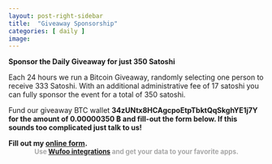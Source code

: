 ```yaml
---
layout: post-right-sidebar
title:  "Giveaway Sponsorship"
categories: [ daily ]
image:
---
```

**Sponsor the Daily Giveaway for just 350 Satoshi**

Each 24 hours we run a Bitcoin Giveaway, randomly selecting one person to receive 333 Satoshi. With an additional administrative fee of 17 satoshi you can fully sponsor the event for a total of 350 satoshi.
<p> </p>
Fund our giveaway BTC wallet <b>34zUNtx8HCAgcpoEtpTbktQqSkghYE1j7Y</a> for the amount of 0.00000350 ฿ and fill-out the form below. If this sounds too complicated just talk to us!
<p> </p>
<div id="wufoo-z1qnswux0ajizmw">
Fill out my <a href="https://allfaucets.wufoo.com/forms/z1qnswux0ajizmw">online form</a>.
</div>
<div id="wuf-adv" style="font-family:inherit;font-size: small;color:#a7a7a7;text-align:center;display:block;">Use <a href="http://www.wufoo.com/partners/">Wufoo integrations</a> and get your data to your favorite apps.</div>
<script type="text/javascript">var z1qnswux0ajizmw;(function(d, t) {
var s = d.createElement(t), options = {
'userName':'allfaucets',
'formHash':'z1qnswux0ajizmw',
'autoResize':true,
'height':'709',
'async':true,
'host':'wufoo.com',
'header':'show',
'ssl':true};
s.src = ('https:' == d.location.protocol ? 'https://' : 'http://') + 'secure.wufoo.com/scripts/embed/form.js';
s.onload = s.onreadystatechange = function() {
var rs = this.readyState; if (rs) if (rs != 'complete') if (rs != 'loaded') return;
try { z1qnswux0ajizmw = new WufooForm();z1qnswux0ajizmw.initialize(options);z1qnswux0ajizmw.display(); } catch (e) {}};
var scr = d.getElementsByTagName(t)[0], par = scr.parentNode; par.insertBefore(s, scr);
})(document, 'script');</script>
